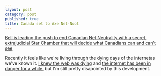 ```yaml
---
layout: post
category: post
published: true
title: Canada set to Axe Net-Noot
---
```

[Bell is leading the push to end Canadian Net Neutrality with a secret, extrajudicial Star Chamber that will decide what Canadians can and can't see](https://boingboing.net/2017/12/05/piracyfinder-general-2.html)

Recently it feels like we're living through the dying days of the internetas we've known it. [I knew the web was dying](http://ajroach42.github.io/gopher-remembering-the-web-that-wasn-t/) and [the internet has been in danger for a while.](http://ajroach42.github.io/a-modern-bbs/) but I'm still pretty disapointed by this development.
